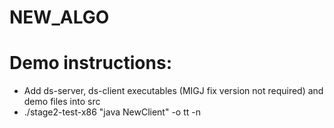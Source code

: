 # NEW_ALGO
# Demo instructions:
- Add ds-server, ds-client executables (MIGJ fix version not required) and demo files into src
- ./stage2-test-x86 "java NewClient" -o tt -n